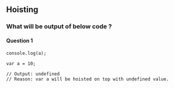 ## Hoisting

### What will be output of below code ?

#### Question 1
```
console.log(a);

var a = 10;

// Output: undefined
// Reason: var a will be hoisted on top with undefined value.
```
